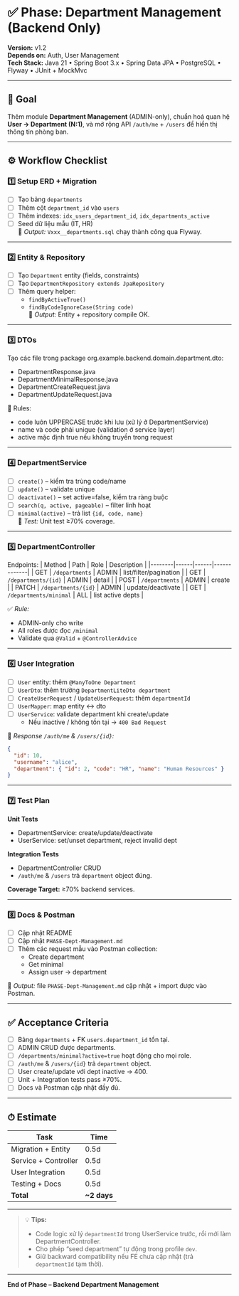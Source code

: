 # ✅ Phase: Department Management (Backend Only)
**Version:** v1.2  
**Depends on:** Auth, User Management  
**Tech Stack:** Java 21 • Spring Boot 3.x • Spring Data JPA • PostgreSQL • Flyway • JUnit + MockMvc  

---

## 🎯 Goal
Thêm module **Department Management** (ADMIN-only), chuẩn hoá quan hệ **User → Department (N:1)**, và mở rộng API `/auth/me` + `/users` để hiển thị thông tin phòng ban.

---

## ⚙️ Workflow Checklist

### 1️⃣ Setup ERD + Migration
- [ ] Tạo bảng `departments`  
- [ ] Thêm cột `department_id` vào `users`  
- [ ] Thêm indexes: `idx_users_department_id`, `idx_departments_active`  
- [ ] Seed dữ liệu mẫu (IT, HR)  
🧾 *Output:* `Vxxx__departments.sql` chạy thành công qua Flyway.

---

### 2️⃣ Entity & Repository
- [ ] Tạo `Department` entity (fields, constraints)  
- [ ] Tạo `DepartmentRepository extends JpaRepository`  
- [ ] Thêm query helper:  
  - `findByActiveTrue()`  
  - `findByCodeIgnoreCase(String code)`  
🧾 *Output:* Entity + repository compile OK.

---

### 3️⃣ DTOs
Tạo các file trong package org.example.backend.domain.department.dto:

- DepartmentResponse.java
- DepartmentMinimalResponse.java
- DepartmentCreateRequest.java
- DepartmentUpdateRequest.java

🧩 Rules:

- code luôn UPPERCASE trước khi lưu (xử lý ở DepartmentService)
- name và code phải unique (validation ở service layer)
- active mặc định true nếu không truyền trong request

---

### 4️⃣ DepartmentService
- [ ] `create()` – kiểm tra trùng code/name  
- [ ] `update()` – validate unique  
- [ ] `deactivate()` – set active=false, kiểm tra ràng buộc  
- [ ] `search(q, active, pageable)` – filter linh hoạt  
- [ ] `minimal(active)` – trả list `{id, code, name}`  
🧾 *Test:* Unit test ≥70% coverage.

---

### 5️⃣ DepartmentController
Endpoints:
| Method | Path | Role | Description |
|--------|------|------|-------------|
| GET | `/departments` | ADMIN | list/filter/pagination |
| GET | `/departments/{id}` | ADMIN | detail |
| POST | `/departments` | ADMIN | create |
| PATCH | `/departments/{id}` | ADMIN | update/deactivate |
| GET | `/departments/minimal` | ALL | list active depts |

✅ *Rule:*  
- ADMIN-only cho write  
- All roles được đọc `/minimal`  
- Validate qua `@Valid` + `@ControllerAdvice`

---

### 6️⃣ User Integration
- [ ] `User` entity: thêm `@ManyToOne Department`  
- [ ] `UserDto`: thêm trường `DepartmentLiteDto department`  
- [ ] `CreateUserRequest` / `UpdateUserRequest`: thêm `departmentId`  
- [ ] `UserMapper`: map entity ↔ dto  
- [ ] `UserService`: validate department khi create/update  
  - Nếu inactive / không tồn tại → `400 Bad Request`

🧩 *Response `/auth/me` & `/users/{id}`:*
```json
{
  "id": 10,
  "username": "alice",
  "department": { "id": 2, "code": "HR", "name": "Human Resources" }
}
```

---

### 7️⃣ Test Plan
**Unit Tests**
- DepartmentService: create/update/deactivate  
- UserService: set/unset department, reject invalid dept  

**Integration Tests**
- DepartmentController CRUD  
- `/auth/me` & `/users` trả `department` object đúng.  

**Coverage Target:** ≥70% backend services.

---

### 8️⃣ Docs & Postman
- [ ] Cập nhật README  
- [ ] Cập nhật `PHASE-Dept-Management.md`  
- [ ] Thêm các request mẫu vào Postman collection:
  - Create department  
  - Get minimal  
  - Assign user → department  

🧾 *Output:* file `PHASE-Dept-Management.md` cập nhật + import được vào Postman.

---

## ✅ Acceptance Criteria
- [ ] Bảng `departments` + FK `users.department_id` tồn tại.  
- [ ] ADMIN CRUD được departments.  
- [ ] `/departments/minimal?active=true` hoạt động cho mọi role.  
- [ ] `/auth/me` & `/users/{id}` trả `department` object.  
- [ ] User create/update với dept inactive → 400.  
- [ ] Unit + Integration tests pass ≥70%.  
- [ ] Docs và Postman cập nhật đầy đủ.

---

## ⏱ Estimate
| Task | Time |
|------|------|
| Migration + Entity | 0.5d |
| Service + Controller | 0.5d |
| User Integration | 0.5d |
| Testing + Docs | 0.5d |
| **Total** | **~2 days** |

---

> 💡 **Tips:**  
> - Code logic xử lý `departmentId` trong UserService trước, rồi mới làm DepartmentController.  
> - Cho phép “seed department” tự động trong profile `dev`.  
> - Giữ backward compatibility nếu FE chưa cập nhật (trả `departmentId` tạm thời).

---

**End of Phase – Backend Department Management**
